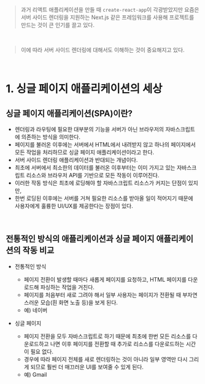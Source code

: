 > 과거 리액트 애플리케이션을 만들 때 `create-react-app`이 각광받았지만 요즘은 서버 사이드 렌더링을 지원하는 Next.js 같은 프레임워크를 사용해 프로젝트를 만드는 것이 큰 인기를 끌고 있다.
<br>

> 이에 따라 서버 사이드 렌더링에 대해서도 이해하는 것이 중요해지고 있다.
<br>

# 1. 싱글 페이지 애플리케이션의 세상
## 싱글 페이지 애플리케이션(SPA)이란?
- 렌더링과 라우팅에 필요한 대부분의 기능을 서버가 아닌 브라우저의 자바스크립트에 의존하는 방식을 의미한다.
- 페이지를 불러온 이후에는 서버에서 HTML에서 내려받지 않고 하나의 페이지에서 모든 작업을 처리하므로 싱글 페이지 애플리케이션이라고 한다.
- 서버 사이드 렌더링 애플리케이션과 반대되는 개념이다.
- 최초에 서버에서 최소한의 데이터를 불러온 이후부터는 이미 가지고 있는 자바스크립트 리소스와 브라우저 API를 기반으로 모든 작동이 이루어진다.
- 이러한 작동 방식은 최초에 로딩해야 할 자바스크립트 리소스가 커지는 단점이 있지만,
- 한번 로딩된 이후에는 서버를 거쳐 필요한 리소스를 받아올 일이 적어지기 때문에 사용자에게 훌륭한 UI/UX를 제공한다는 장점이 있다.
<br>

## 전통적인 방식의 애플리케이션과 싱글 페이지 애플리케이션의 작동 비교
- 전통적인 방식

  - 페이지 전환이 발생할 때마다 새롭게 페이지를 요청하고, HTML 페이지를 다운로드해 파싱하는 작업을 거친다.
  - 페이지를 처음부터 새로 그려야 해서 일부 사용자는 페이지가 전환될 때 부자연스러운 모습(흰 화면 노출 등)을 보게 된다.
  - 예) 네이버

- 싱글 페이지

  - 페이지 전환을 모두 자바스크립트로 하기 때문에 최초에 한번 모든 리소스를 다운로드하고 나면 이후 페이지를 전환할 때 추가로 리소스를 다운로드하는 시간이 필요 없다.
  - 경우에 따라 페이지 전체를 새로 렌더링하는 것이 아니라 일부 영역만 다시 그리게 되므로 훨씬 더 매끄러운 UI를 보여줄 수 있게 된다.
  - 예) Gmail
